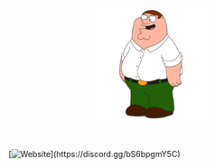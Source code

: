 <div id="header" align="center">
  <img src="/Media/Main.jpg" width="200"/>
</div>

<br>
<br>

[![Website]([https://img.shields.io/website?label=codeSTACKr.com&style=for-the-badge&url=https%3A%2F%2Fcodestackr.com](https://img.shields.io/discord/975679626435252245?color=%234d5bf1&label=Discord%20Server&style=for-the-badge))](https://discord.gg/bS6bpgmY5C)
